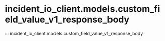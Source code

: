 # incident_io_client.models.custom_field_value_v1_response_body

::: incident_io_client.models.custom_field_value_v1_response_body